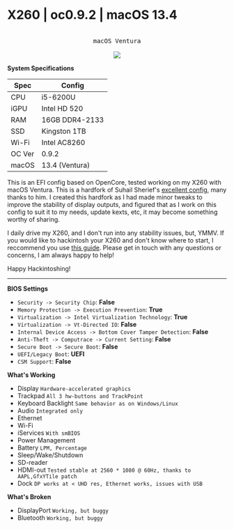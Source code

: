 # X260 | oc0.9.2 | macOS 13.4

<p align="center">
  <kbd><br>macOS Ventura
  <br><br>
  <kbd><img src="https://github.com/alphan1ner/x260-oc-ventura/blob/ventura/Screenshots/1.png?raw=true"/></kbd></kbd>

**System Specifications**

| Spec | Config |
|--|--|
| CPU | i5-6200U |
| iGPU | Intel HD 520 |
| RAM | 16GB DDR4-2133 |
| SSD | Kingston 1TB |
| Wi-Fi | Intel AC8260 |
| OC Ver | 0.9.2 |
| macOS | 13.4 (Ventura) |

This is an EFI config based on OpenCore, tested working on my X260 with macOS Ventura. This is a hardfork of Suhail Sherief's [excellent config](https://github.com/SuhailSherief/ThinkPad-x260-macOS-OpenCore?tab=readme-ov-file), many thanks to him. I created this hardfork as I had made minor tweaks to improve the stability of display outputs, and figured that as I work on this config to suit it to my needs, update kexts, etc, it may become something worthy of sharing. 

I daily drive my X260, and I don't run into any stability issues, but, YMMV. If you would like to hackintosh your X260 and don't know where to start, I reccommend you use [this guide](https://dortania.github.io/OpenCore-Install-Guide/installer-guide/). Please get in touch with any questions or concerns, I am always happy to help! 

Happy Hackintoshing! 

***

**BIOS Settings**

-   `Security -> Security Chip`:  **False**
-   `Memory Protection -> Execution Prevention`:  **True**
-   `Virtualization -> Intel Virtualization Technology`:  **True**
-   `Virtualization -> Vt-Directed IO`:  **False**
-   `Internal Device Access -> Bottom Cover Tamper Detection`: **False**
-   `Anti-Theft -> Computrace -> Current Setting`:  **False**
-   `Secure Boot -> Secure Boot`:  **False**
-   `UEFI/Legacy Boot`:  **UEFI**
-   `CSM Support`:  **False**

**What's Working**

- Display `Hardware-accelerated graphics`
- Trackpad `All 3 hw-buttons and TrackPoint`
- Keyboard Backlight `Same behavior as on Windows/Linux`
- Audio `Integrated only`
- Ethernet 
- Wi-Fi
- iServices `With smBIOS`
- Power Management
- Battery `LPM, Percentage`
- Sleep/Wake/Shutdown
- SD-reader
- HDMI-out `Tested stable at 2560 * 1080 @ 60Hz, thanks to AAPL,GfxYTile patch`
- Dock `DP works at < UHD res, Ethernet works, issues with USB`

**What's Broken**

- DisplayPort `Working, but buggy`
- Bluetooth `Working, but buggy`
